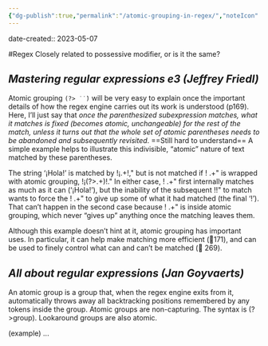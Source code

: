 ```yaml
---
{"dg-publish":true,"permalink":"/atomic-grouping-in-regex/","noteIcon":"2"}
---
```


date-created:: 2023-05-07

#Regex 
Closely related to possessive modifier, or is it the same?

## _Mastering regular expressions e3 (Jeffrey Friedl)_

Atomic grouping `(?> ̇ ̇ ̇)` will be very easy to explain once the important details of how the regex engine carries out its work is understood (p169). Here, I’ll just say that *once the parenthesized subexpression matches, what it matches is fixed (becomes atomic, unchangeable) for the rest of the match, unless it turns out that the whole set of atomic parentheses needs to be abandoned and subsequently revisited*. ==Still hard to understand== A simple example helps to illustrate this indivisible, “atomic” nature of text matched by these parentheses.

The string ‘¡Hola!’ is matched by !¡.+!," but is not matched if ! .+" is wrapped with atomic grouping, !¡(?>.+)!." In either case, ! .+" first internally matches as much as it can (‘¡Hola!’), but the inability of the subsequent !!" to match wants to force the ! .+" to give up some of what it had matched (the final ‘!’). That can’t happen in the second case because ! .+" is inside atomic grouping, which never “gives up” anything once the matching leaves them.

Although this example doesn’t hint at it, atomic grouping has important uses. In particular, it can help make matching more efficient (􏰍171), and can be used to finely control what can and can’t be matched (􏰍 269).

## _All about regular expressions (Jan Goyvaerts)_

An atomic group is a group that, when the regex engine exits from it, automatically throws away all backtracking positions remembered by any tokens inside the group. Atomic groups are non-capturing. The syntax is (?>group). Lookaround groups are also atomic.

(example)
...


